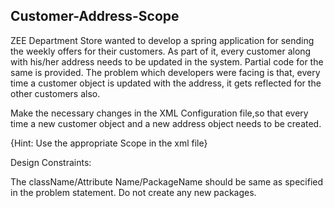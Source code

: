 ## Customer-Address-Scope
ZEE Department Store wanted to develop a spring application for sending the weekly offers for their customers. As part of it, every customer along with his/her address needs to be updated in the system. Partial code for the same is provided. The problem which developers were facing is that, every time a customer object is updated with the address, it gets reflected for the other customers also.

Make the necessary changes in the XML Configuration file,so that every time a new customer object and a new address object needs to be created.

{Hint: Use the appropriate Scope in the xml file}

Design Constraints:

The className/Attribute Name/PackageName should be same as specified in the problem statement. Do not create any new packages.